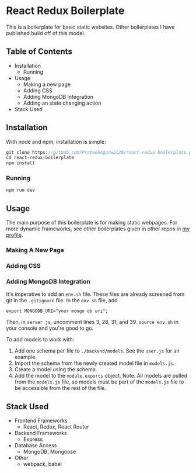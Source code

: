 # React Redux Boilerplate
This is a boilerplate for basic static websites. Other boilerplates I have published build off of this model.

## Table of Contents
* Installation
  * Running
* Usage
  * Making a new page
  * Adding CSS
  * Adding MongoDB Integration
  * Adding an state changing action
* Stack Used



## Installation
With node and npm, installation is simple:
```javascript
git clone https://github.com/PrateekAgarwal20/react-redux-boilerplate.git
cd react-redux-boilerplate
npm install
```
### Running
``` javascript
npm run dev
```
## Usage
The main purpose of this boilerplate is for making static webpages. For more dynamic frameworks, see other boilerplates given in other repos in [my profile](https://github.com/PrateekAgarwal20).

### Making A New Page

### Adding CSS

### Adding MongoDB Integration
It's imperative to add an `env.sh` file. These files are already screened from git in the `.gitignore` file. In the `env.sh` file, add
```
export MONGODB_URI="your mongo db uri";
```
Then, in `server.js`, uncomment lines 3, 28, 31, and 39. `source env.sh` in your console and you're good to go.

To add models to work with:
1. Add one schema per file to `./backend/models`. See the `user.js` for an example.
2. Import the schema from the newly created model file in `models.js`.
3. Create a model using the schema.
4. Add the model to the `module.exports` object.
Note: All models are pulled from the `models.js` file, so models must be part of the `models.js` file to be accessible from the rest of the file.

## Stack Used
* Frontend Frameworks
  * React, Redux, React Router
* Backend Frameworks
  * Express
* Database Access
  * MongoDB, Mongoose
* Other
  * webpack, babel
